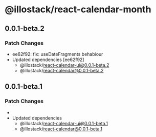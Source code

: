 # @illostack/react-calendar-month

## 0.0.1-beta.2

### Patch Changes

- ee62f92: fix: useDateFragments behabiour
- Updated dependencies [ee62f92]
  - @illostack/react-calendar-ui@0.0.1-beta.2
  - @illostack/react-calendar@0.0.1-beta.2

## 0.0.1-beta.1

### Patch Changes

-
- Updated dependencies
  - @illostack/react-calendar-ui@0.0.1-beta.1
  - @illostack/react-calendar@0.0.1-beta.1
